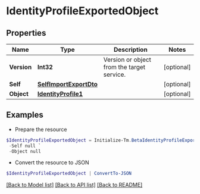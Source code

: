 # IdentityProfileExportedObject
## Properties

Name | Type | Description | Notes
------------ | ------------- | ------------- | -------------
**Version** | **Int32** | Version or object from the target service. | [optional] 
**Self** | [**SelfImportExportDto**](SelfImportExportDto.md) |  | [optional] 
**Object** | [**IdentityProfile1**](IdentityProfile1.md) |  | [optional] 

## Examples

- Prepare the resource
```powershell
$IdentityProfileExportedObject = Initialize-Tm.BetaIdentityProfileExportedObject  -Version 1 `
 -Self null `
 -Object null
```

- Convert the resource to JSON
```powershell
$IdentityProfileExportedObject | ConvertTo-JSON
```

[[Back to Model list]](../README.md#documentation-for-models) [[Back to API list]](../README.md#documentation-for-api-endpoints) [[Back to README]](../README.md)

